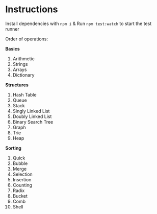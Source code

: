 # Instructions

Install dependencies with `npm i` & Run `npm test:watch` to start the test runner

Order of operations:

**Basics**

1. Arithmetic
2. Strings
3. Arrays
4. Dictionary

**Structures**

1. Hash Table
2. Queue
3. Stack
4. Singly Linked List
5. Doubly Linked List
6. Binary Search Tree
7. Graph
8. Trie
9. Heap

**Sorting**

1. Quick
2. Bubble
3. Merge
4. Selection
5. Insertion
6. Counting
7. Radix
8. Bucket
9. Comb
10. Shell
